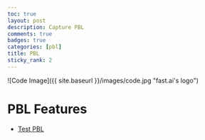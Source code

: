 ```yaml
---
toc: true
layout: post
description: Capture PBL
comments: true
badges: true
categories: [pbl]
title: PBL
sticky_rank: 2
---
```


![Code Image]({{ site.baseurl }}/images/code.jpg "fast.ai's logo")

# PBL Features

- [Test PBL](2022-08-29-testpbl.md)